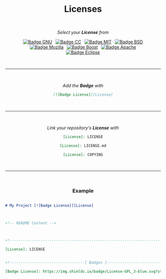 
<div align = 'center'>
         
# Licenses

<br>

*Select your **License** from*

[![Badge GNU]][GNU] 
[![Badge CC]][CC] 
[![Badge MIT]][MIT] 
[![Badge BSD]][BSD]<br>
[![Badge Mozilla]][Mozilla] 
[![Badge Boost]][Boost] 
[![Badge Apache]][Apache]<br>
[![Badge Eclipse]][Eclipse]

<br>

---

<br>

*Add the **Badge** with*

```markdown
[![Badge License]][License]
```

<br>

---

<br>

*Link your repository's **License** with*

```markdown
[License]: LICENSE
```
	
```markdown
[License]: LICENSE.md
```

```markdown
[License]: COPYING
```
	
<br>
	
---
	
<br>
	
### Example

</div>

	
```markdown

# My Project [![Badge License]][License]



<!-- README Content -->



<!----------------------------------------------------------------------------->

[License]: LICENSE


<!----------------------------------[ Badges ]--------------------------------->

[Badge License]: https://img.shields.io/badge/License-GPL_3-blue.svg?style=for-the-badge

```
         

<!----------------------------------{ Licenses }------------------------------->

[Mozilla]: Licenses/Mozilla.md
[Eclipse]: Licenses/Eclipse.md
[Apache]: Licenses/Apache.md
[Boost]: Licenses/Boost.md
[GNU]: Licenses/GNU.md
[MIT]: Licenses/MIT.md
[BSD]: Licenses/BSD.md
[CC]: Licenses/CreativeCommons.md


<!----------------------------------{ Badges }--------------------------------->

[Badge Eclipse]: https://img.shields.io/badge/Eclipse-2C2255?style=for-the-badge&logo=EclipseIDE&logoColor=white
[Badge Mozilla]: https://img.shields.io/badge/Mozilla-FF7139?style=for-the-badge&logo=mozilla&logoColor=white
[Badge Apache]: https://img.shields.io/badge/Apache-D22128?style=for-the-badge&logo=apache&logoColor=white
[Badge Boost]: https://img.shields.io/badge/Boost-88c1cf?style=for-the-badge
[Badge GNU]: https://img.shields.io/badge/GNU-blue?style=for-the-badge&logo=GNU&logoColor=white
[Badge MIT]: https://img.shields.io/badge/MIT-yellow?style=for-the-badge
[Badge BSD]: https://img.shields.io/badge/BSD-AB2B28?style=for-the-badge&logo=freebsd&logoColor=white
[Badge CC]: https://img.shields.io/badge/CC-EF9421?style=for-the-badge&logo=creativecommons&logoColor=white
